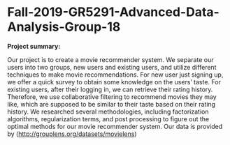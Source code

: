 # Fall-2019-GR5291-Advanced-Data-Analysis-Group-18

**Project summary:** 

  Our project is to create a movie recommender system. We separate our users into two groups, new users and existing users, and utilize different techniques to make movie recommendations. For new user just signing up, we offer a quick survey to obtain some knowledge on the users’ taste. For existing users, after their logging in, we can retrieve their rating history. Therefore, we use collaborative filtering to recommend movies they may like, which are supposed to be similar to their taste based on their rating history. We researched several methodologies, including factorization algorithms, regularization terms, and post processing to figure out the optimal methods for our movie recommender system. 
  Our data is provided by (http://grouplens.org/datasets/movielens)
